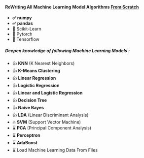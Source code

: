 
<h4>ReWriting All Machine Learning Model Algorithms <u>From Scratch</u></h4> 
<ul>
    <li><b>&#9989 numpy</b></li>
    <li><b>&#9989 pandas</b></li>
    <li>&#128683 Scikit-Learn</li>
    <li>&#128683 Pytorch</li>
    <li>&#128683 Tensorflow</li>
</ul>

<h5>Deepen knowledge of following Machine Learning Models :</h5>
<ul>
    <li>&#128077 <b>KNN</b> (K Nearest Neighbors)</li>
    <li>&#128077 <b>K-Means Clustering</b></li>
    <li>&#128077 <b>Linear Regression</b></li>
    <li>&#128077 <b>Logistic Regression</b></li>
    <li>&#128077 <b>Linear and Logistic Regression</b></li>
    <li>&#128077 <b>Decision Tree</b></li>
    <li>&#128077 <b>Naive Bayes</b></li>
    <li>&#128077 <b>LDA</b> (Linear Discriminant Analysis)</li>
    <li>&#128293   <b>SVM</b> (Support Vector Machine)</li>
    <li>&#8987   <b>PCA</b> (Principal Component Analysis)</li>
    <li>&#8987   <b>Perceptron</b></li>
    <li>&#8987   <b>AdaBoost</b></li>
    <li>&#8987   Load Machine Learning Data From Files</li>

</ul>

